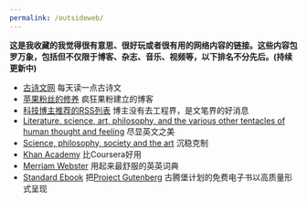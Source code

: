 ```yaml
---
permalink: /outsideweb/
---
```



**这是我收藏的我觉得很有意思、很好玩或者很有用的网络内容的链接。这些内容包罗万象，包括但不仅限于博客、杂志、音乐、视频等，以下排名不分先后。(持续更新中)**  


 * [古诗文网](https://www.gushiwen.cn) 每天读一点古诗文
 * [苹果粉丝的修养](https://daringfireball.net) 疯狂果粉建立的博客
 * [科技博主推荐的RSS列表](https://blog.yitianshijie.net/2019/12/10/rss-feeds-recommendation/) 博主没有去工程界，是文笔界的好消息
 * [Literature, science, art, philosophy, and the various other tentacles of human thought and feeling](https://www.brainpickings.org) 尽显英文之美
 * [Science, philosophy, society and the art](https://aeon.co) 沉稳克制
 * [Khan Academy](https://www.khanacademy.org) 比Coursera好用
 * [Merriam Webster](https://www.merriam-webster.com) 用起来最舒服的英英词典
 * [Standard Ebook](https://standardebooks.org) 把[Project Gutenberg](https://www.gutenberg.org) 古腾堡计划的免费电子书以高质量形式呈现
